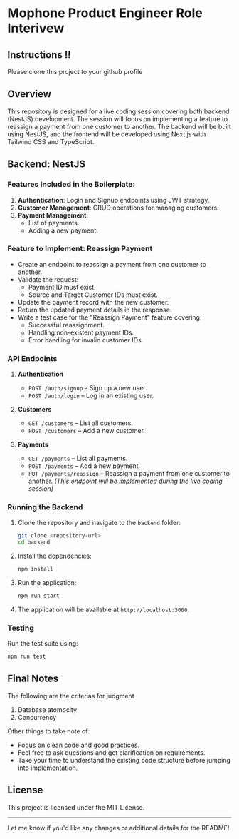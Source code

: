 # Mophone Product Engineer Role Interivew

## Instructions !!
Please clone this project to your github profile

## Overview
This repository is designed for a live coding session covering both backend (NestJS) development. The session will focus on implementing a feature to reassign a payment from one customer to another. The backend will be built using NestJS, and the frontend will be developed using Next.js with Tailwind CSS and TypeScript.

## Backend: NestJS
### Features Included in the Boilerplate:
1. **Authentication**: Login and Signup endpoints using JWT strategy.
2. **Customer Management**: CRUD operations for managing customers.
3. **Payment Management**:
   - List of payments.
   - Adding a new payment.
  
### Feature to Implement: Reassign Payment
- Create an endpoint to reassign a payment from one customer to another.
- Validate the request:
  - Payment ID must exist.
  - Source and Target Customer IDs must exist.
- Update the payment record with the new customer.
- Return the updated payment details in the response.
- Write a test case for the "Reassign Payment" feature covering:
  - Successful reassignment.
  - Handling non-existent payment IDs.
  - Error handling for invalid customer IDs.

### API Endpoints
1. **Authentication**
   - `POST /auth/signup` – Sign up a new user.
   - `POST /auth/login` – Log in an existing user.

2. **Customers**
   - `GET /customers` – List all customers.
   - `POST /customers` – Add a new customer.

3. **Payments**
   - `GET /payments` – List all payments.
   - `POST /payments` – Add a new payment.
   - `PUT /payments/reassign` – Reassign a payment from one customer to another. *(This endpoint will be implemented during the live coding session)*

### Running the Backend
1. Clone the repository and navigate to the `backend` folder:
   ```bash
   git clone <repository-url>
   cd backend
   ```

2. Install the dependencies:
   ```bash
   npm install
   ```

3. Run the application:
   ```bash
   npm run start
   ```

4. The application will be available at `http://localhost:3000`.

### Testing
Run the test suite using:
```bash
npm run test
```

## Final Notes

The following are the criterias for judgment
1. Database atomocity
2. Concurrency

Other things to take note of:

- Focus on clean code and good practices.
- Feel free to ask questions and get clarification on requirements.
- Take your time to understand the existing code structure before jumping into implementation.

## License
This project is licensed under the MIT License.

---

Let me know if you'd like any changes or additional details for the README!